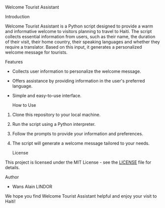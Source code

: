 Welcome Tourist Assistant

   Introduction

Welcome Tourist Assistant is a Python script designed to provide a warm and informative welcome to visitors planning to travel to Haiti. The script collects essential information from users, such as their name, the duration of their visit, their home country, their speaking languages and whether they require a translator. Based on this input, it generates a personalized welcome message for tourists.

   Features

- Collects user information to personalize the welcome message.
- Offers assistance by providing information in the user's preferred language.
- Simple and easy-to-use interface.

   How to Use

1. Clone this repository to your local machine.
2. Run the script using a Python interpreter.
3. Follow the prompts to provide your information and preferences.
4. The script will generate a welcome message tailored to your needs.

   License

This project is licensed under the MIT License - see the [LICENSE](LICENSE) file for details.

   Author

- Wans Alain LINDOR

We hope you find Welcome Tourist Assistant helpful and enjoy your visit to Haiti!


